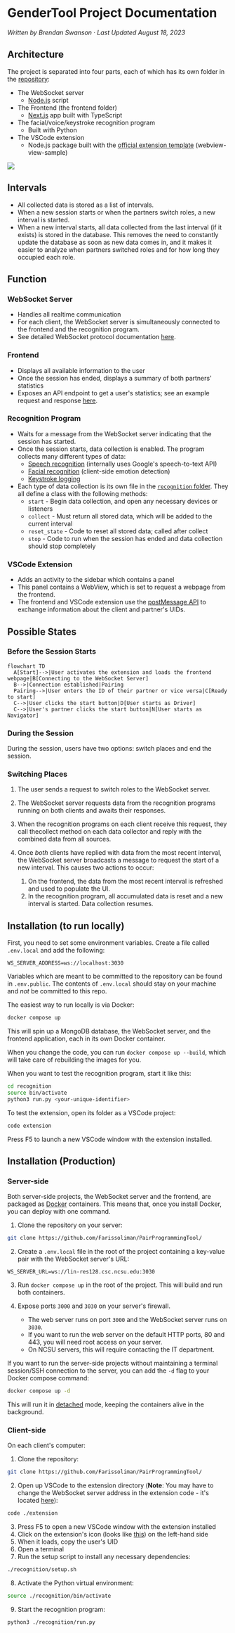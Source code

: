 # GenderTool Project Documentation

_Written by Brendan Swanson · Last Updated August 18, 2023_

## Architecture

The project is separated into four parts, each of which has its own folder in the [repository](https://github.com/Farissoliman/PairProgrammingTool/):

- The WebSocket server
  - [Node.js](https://nodejs.org/en) script
- The Frontend (the frontend folder)
  - [Next.js](https://nextjs.org/) app built with TypeScript
- The facial/voice/keystroke recognition program
  - Built with Python
- The VSCode extension
  - Node.js package built with the [official extension template](https://github.com/microsoft/vscode-extension-samples) (webview-view-sample)

[![](https://lh4.googleusercontent.com/7QS5iMJnYrx_iuV95jCtDF-E6hrovDewIRuvqL18nfZ8VM1DaWIUp0mN-nlATIv-7Qjma80zQ-GnE795KmRyI__MtNKF8aaLvAjaA6RLBaWZX4QtnMxT23VJb_aDztFmmD_VbA4TZSv-8lAWeIEqiOE)](https://excalidraw.com/#json=7uTiwDlmZl-uNPU9GpV-Q,rWrpn1cKESmfxuW-RoEL5g)

## Intervals

- All collected data is stored as a list of intervals.
- When a new session starts or when the partners switch roles, a new interval is started.
- When a new interval starts, all data collected from the last interval (if it exists) is stored in the database. This removes the need to constantly update the database as soon as new data comes in, and it makes it easier to analyze when partners switched roles and for how long they occupied each role.

## Function

### WebSocket Server

- Handles all realtime communication
- For each client, the WebSocket server is simultaneously connected to the frontend and the recognition program.
- See detailed WebSocket protocol documentation [here](https://github.com/Farissoliman/PairProgrammingTool/blob/main/docs/API.md#websocket-api).

### Frontend

- Displays all available information to the user
- Once the session has ended, displays a summary of both partners' statistics
- Exposes an API endpoint to get a user's statistics; see an example request and response [here](https://github.com/Farissoliman/PairProgrammingTool/blob/main/docs/API.md#get-apistatsuid).

### Recognition Program

- Waits for a message from the WebSocket server indicating that the session has started.
- Once the session starts, data collection is enabled. The program collects many different types of data:
  - [Speech recognition](https://github.com/Farissoliman/PairProgrammingTool/blob/main/recognition/speech_detection.py) (internally uses Google's speech-to-text API)
  - [Facial recognition](https://github.com/Farissoliman/PairProgrammingTool/blob/main/recognition/face_detection.py) (client-side emotion detection)
  - [Keystroke logging](https://github.com/Farissoliman/PairProgrammingTool/blob/main/recognition/keystroke_counter.py)
- Each type of data collection is its own file in the [`recognition` folder](https://github.com/Farissoliman/PairProgrammingTool/tree/main/recognition). They all define a class with the following methods:
  - `start` - Begin data collection, and open any necessary devices or listeners
  - `collect` - Must return all stored data, which will be added to the current interval
  - `reset_state` - Code to reset all stored data; called after collect
  - `stop` - Code to run when the session has ended and data collection should stop completely

### VSCode Extension

- Adds an activity to the sidebar which contains a panel
- This panel contains a WebView, which is set to request a webpage from the frontend.
- The frontend and VSCode extension use the [postMessage API](https://developer.mozilla.org/en-US/docs/Web/API/Window/postMessage) to exchange information about the client and partner's UIDs.

## Possible States

### Before the Session Starts

```mermaid
flowchart TD
  A[Start]-->|User activates the extension and loads the frontend webpage|B[Connecting to the WebSocket Server]
  B-->|Connection established|Pairing
  Pairing-->|User enters the ID of their partner or vice versa|C[Ready to start]
  C-->|User clicks the start button|D[User starts as Driver]
  C-->|User's partner clicks the start button|N[User starts as Navigator]
```

### During the Session

During the session, users have two options: switch places and end the session.

### Switching Places

1. The user sends a request to switch roles to the WebSocket server.

2. The WebSocket server requests data from the recognition programs running on both clients and awaits their responses.

3. When the recognition programs on each client receive this request, they call thecollect method on each data collector and reply with the combined data from all sources.

4. Once _both_ clients have replied with data from the most recent interval, the WebSocket server broadcasts a message to request the start of a new interval. This causes two actions to occur:

   1. On the frontend, the data from the most recent interval is refreshed and used to populate the UI.
   2. In the recognition program, all accumulated data is reset and a new interval is started. Data collection resumes.

## Installation (to run locally)

First, you need to set some environment variables. Create a file called `.env.local` and add the following:

```env
WS_SERVER_ADDRESS=ws://localhost:3030
```

Variables which are meant to be committed to the repository can be found in `.env.public`. The contents of `.env.local` should stay on your machine and _not_ be committed to this repo.

The easiest way to run locally is via Docker:

```sh
docker compose up
```

This will spin up a MongoDB database, the WebSocket server, and the frontend application, each in its own Docker container.

When you change the code, you can run `docker compose up --build`, which will take care of rebuilding the images for you.

When you want to test the recognition program, start it like this:

```sh
cd recognition
source bin/activate
python3 run.py <your-unique-identifier>
```

To test the extension, open its folder as a VSCode project:

```sh
code extension
```

Press F5 to launch a new VSCode window with the extension installed.

## Installation (Production)

### Server-side

Both server-side projects, the WebSocket server and the frontend, are packaged as [Docker](https://www.docker.com/) containers. This means that, once you install Docker, you can deploy with one command.

1. Clone the repository on your server:

```sh
git clone https://github.com/Farissoliman/PairProgrammingTool/
```

2. Create a `.env.local` file in the root of the project containing a key-value pair with the WebSocket server's URL:

```env
WS_SERVER_URL=ws://lin-res128.csc.ncsu.edu:3030
```

3. Run `docker compose up` in the root of the project. This will build and run both containers.

4. Expose ports `3000` and `3030` on your server's firewall.

   - The web server runs on port `3000` and the WebSocket server runs on `3030`.
   - If you want to run the web server on the default HTTP ports, 80 and 443, you will need root access on your server.
   - On NCSU servers, this will require contacting the IT department.

If you want to run the server-side projects without maintaining a terminal session/SSH connection to the server, you can add the `-d` flag to your Docker compose command:

```sh
docker compose up -d
```

This will run it in [detached](https://docs.docker.com/engine/reference/commandline/compose_up/#options) mode, keeping the containers alive in the background.

### Client-side

On each client's computer:

1. Clone the repository:

```sh
git clone https://github.com/Farissoliman/PairProgrammingTool/
```

2. Open up VSCode to the extension directory (**Note**: You may have to change the WebSocket server address in the extension code - it's located [here](https://github.com/Farissoliman/PairProgrammingTool/blob/7c911b3d6e2632dc9da1c9a9f38475a6d7871a9e/extension/src/extension.ts#L6)):

```sh
code ./extension
```

3. Press F5 to open a new VSCode window with the extension installed
4. Click on the extension's icon (looks like [this](https://raw.githubusercontent.com/Farissoliman/PairProgrammingTool/main/extension/resources/user-group-solid.svg)) on the left-hand side
5. When it loads, copy the user's UID
6. Open a terminal
7. Run the setup script to install any necessary dependencies:

```sh
./recognition/setup.sh
```

8.  Activate the Python virtual environment:

```sh
source ./recognition/bin/activate
```

9.  Start the recognition program:

```sh
python3 ./recognition/run.py
```
